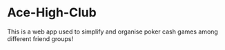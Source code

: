 # Ace-High-Club
This is a web app used to simplify and organise poker cash games among different friend groups!

